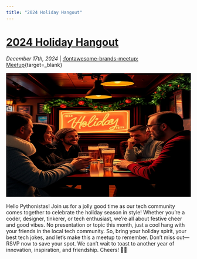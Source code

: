 ```yaml
---
title: "2024 Holiday Hangout"
---
```


<!-- index: start -->

# [2024 Holiday Hangout](./holiday-get-together.md)

_December 17th, 2024_ | [:fontawesome-brands-meetup: Meetup](https://www.meetup.com/meetup-group-sdeepfce/events/304976011/?eventOrigin=group_upcoming_events){target=_blank}

<img src="/img/2024-12-17-holiday-hangout.jpg" width="600" height="337.5">

Hello Pythonistas! Join us for a jolly good time as our tech community comes together to celebrate the holiday season in style! Whether you’re a coder, designer, tinkerer, or tech enthusiast, we’re all about festive cheer and good vibes.
No presentation or topic this month, just a cool hang with your friends in the local tech community.
So, bring your holiday spirit, your best tech jokes, and let’s make this a meetup to remember. Don’t miss out—RSVP now to save your spot. We can’t wait to toast to another year of innovation, inspiration, and friendship. Cheers! 🥂🎅

<!-- index: end -->
